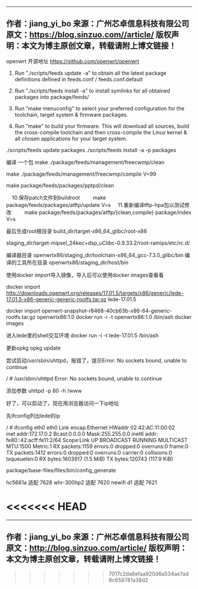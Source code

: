 --------------------------------------------- 
作者：jiang_yi_bo 
来源：广州芯卓信息科技有限公司
原文：https://blog.sinzuo.com//article/
版权声明：本文为博主原创文章，转载请附上博文链接！
--------------------------------------------- 

openwrt 开源地址
https://github.com/openwrt/openwrt

1. Run "./scripts/feeds update -a" to obtain all the latest package definitions
defined in feeds.conf / feeds.conf.default

2. Run "./scripts/feeds install -a" to install symlinks for all obtained
packages into package/feeds/

3. Run "make menuconfig" to select your preferred configuration for the
toolchain, target system & firmware packages.

4. Run "make" to build your firmware. This will download all sources, build
the cross-compile toolchain and then cross-compile the Linux kernel & all
chosen applications for your target system.

./scripts/feeds update packages
./scripts/feeds install -a -p packages

编译 一个包
make ./package/feeds/management/freecwmp/clean

make ./package/feeds/management/freecwmp/compile V=99 

make package/feeds/packages/pptpd/clean

    10.保存patch文件到buildroot
        make package/feeds/packages/atftp/update V=s
    11.重新编译tftp-hpa包以测试修改
        make package/feeds/packages/atftp/{clean,compile} package/index V=s

最后生成root根目录
build_dir/target-x86_64_glibc/root-x86

staging_dir/target-mipsel_24kec+dsp_uClibc-0.9.33.2/root-ramips/etc/rc.d/

编译器目录
openwrtx86/staging_dir/toolchain-x86_64_gcc-7.3.0_glibc/bin
编译的工具所在目录
openwrtx86/staging_dir/host/bin

使用docker import导入镜像，导入后可以使用docker images查看看

docker import http://downloads.openwrt.org/releases/17.01.5/targets/x86/generic/lede-17.01.5-x86-generic-generic-rootfs.tar.gz lede-17.01.5 

docker import openwrt-snapshot-r8468-40cb63b-x86-64-generic-rootfs.tar.gz openwrtx86:1.0
docker run -i -t openwrtx86:1.0 /bin/ash
docker images

进入lede里的shell交互环境
docker run -i -t lede-17.01.5 /bin/ash

更新opkg 
opkg update 

尝试启动/usr/sbin/uhttpd，报错了，提示Error: No sockets bound, unable to continue 

/ # /usr/sbin/uhttpd
Error: No sockets bound, unable to continue

添加参数 
uhttpd -p 80 -h /www 

好了，可以启动了，现在用浏览器访问一下ip地址

 

先ifconfig列出lede的ip

/ # ifconfig eth0
eth0      Link encap:Ethernet  HWaddr 02:42:AC:11:00:02  
          inet addr:172.17.0.2  Bcast:0.0.0.0  Mask:255.255.0.0
          inet6 addr: fe80::42:acff:fe11:2/64 Scope:Link
          UP BROADCAST RUNNING MULTICAST  MTU:1500  Metric:1
          RX packets:1159 errors:0 dropped:0 overruns:0 frame:0
          TX packets:1412 errors:0 dropped:0 overruns:0 carrier:0
          collisions:0 txqueuelen:0 
          RX bytes:1603917 (1.5 MiB)  TX bytes:120743 (117.9 KiB)

package/base-files/files/bin/config_generate

hc5661a    适配 7628
whr-300hp2 适配 7620
newifi d1  适配 7621


<<<<<<< HEAD
=======
--------------------------------------------- 
作者：jiang_yi_bo 
来源：广州芯卓信息科技有限公司
原文：http://blog.sinzuo.com/article/
版权声明：本文为博主原创文章，转载请附上博文链接！
--------------------------------------------- 
>>>>>>> 7017c2da6efaa920d6a534ae7ad9c658781a38d2
